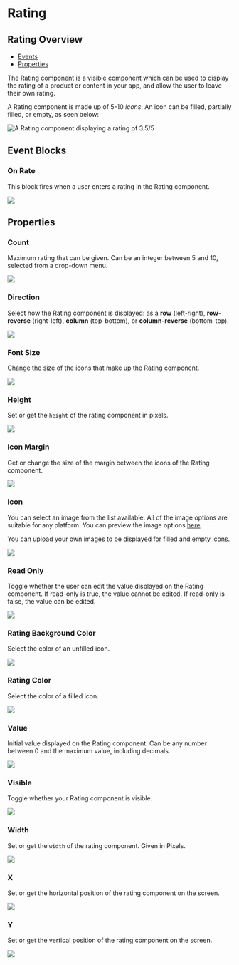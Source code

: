 # Rating

## Rating Overview

* [Events](rating.md#event-blocks)
* [Properties](rating.md#properties)

The Rating component is a visible component which can be used to display the rating of a product or content in your app, and allow the user to leave their own rating.

A Rating component is made up of 5-10 _icons_. An icon can be filled, partially filled, or empty, as seen below:

![A Rating component displaying a rating of 3.5/5](.gitbook/assets/rating.png)

## Event Blocks

### On Rate

This block fires when a user enters a rating in the Rating component.

![](.gitbook/assets/rating-on-rate.png)

## Properties

### Count

Maximum rating that can be given. Can be an integer between 5 and 10, selected from a drop-down menu.

![](.gitbook/assets/count.png)

### Direction

Select how the Rating component is displayed: as a **row** \(left-right\), **row-reverse** \(right-left\), **column** \(top-bottom\), or **column-reverse** \(bottom-top\).

![](.gitbook/assets/direction.png)

### Font Size

Change the size of the icons that make up the Rating component.

![](.gitbook/assets/font_size%20%283%29.png)

### 

### Height 

Set or get the `height` of the rating component in pixels.

![](.gitbook/assets/height%20%288%29.png)

### Icon Margin 

Get or change the size of the margin between the icons of the Rating component.

![](.gitbook/assets/icon_margin.png)

### Icon

You can select an image from the list available. All of the image options are suitable for any platform. You can preview the image options [here](https://icons.expo.fyi/).

You can upload your own images to be displayed for filled and empty icons.

![](.gitbook/assets/icon.png)

### Read Only

Toggle whether the user can edit the value displayed on the Rating component. If read-only is true, the value cannot be edited. If read-only is false, the value can be edited.

![](.gitbook/assets/read_only.png)

### Rating Background Color

Select the color of an unfilled icon.

![](.gitbook/assets/rating_bg_color.png)

### Rating Color

Select the color of a filled icon.

![](.gitbook/assets/rating_color.png)

### Value

Initial value displayed on the Rating component. Can be any number between 0 and the maximum value, including decimals.

![](.gitbook/assets/value%20%282%29.png)

### Visible

Toggle whether your Rating component is visible.

![](.gitbook/assets/visible%20%289%29.png)

### Width 

Set or get the `width` of the rating component. Given in Pixels.

![](.gitbook/assets/width%20%289%29.png)

### X 

Set or get the horizontal position of the rating component on the screen. 

![](.gitbook/assets/x%20%281%29.png)

### Y

Set or get the vertical position of the rating component on the screen.

![](.gitbook/assets/y%20%281%29.png)

### 



